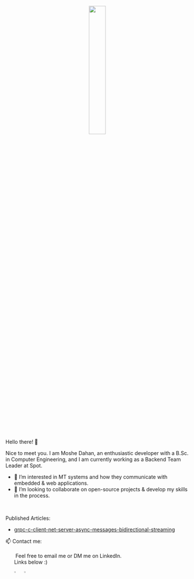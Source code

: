 
<p align="center"> 
<img src=https://raw.githubusercontent.com/gist/ZviMints/21c598c659081f9c0866e29a00bc2468/raw/05205bd01a980bfaaf4b81b8e5264d9fc127f73f/welcome.gif width="30%" ></p>



Hello there! 👋

Nice to meet you. I am Moshe Dahan, an enthusiastic developer with a B.Sc. in Computer Engineering, and I am currently working as a Backend Team Leader at Spot.
- 👀 I’m interested in MT systems and how they communicate with embedded & web applications. 
- 🙌 I’m looking to collaborate on open-source projects & develop my skills in the process.
<p><br/></p>

Published Articles:
-  [grpc-c-client-net-server-async-messages-bidirectional-streaming](https://medium.com/@dahanmoshe1991/grpc-c-client-net-server-async-messages-bidirectional-streaming-b99232f42020)

📫 Contact me:<br/><br/>
&nbsp; &nbsp;&nbsp; &nbsp; Feel free to email me or DM me on LinkedIn.
<br/> &nbsp; &nbsp;&nbsp; &nbsp;Links below :) <br/><br/>
&nbsp; &nbsp;&nbsp; &nbsp;[<img src="https://cdn3.iconfinder.com/data/icons/social-messaging-ui-color-line/245532/116-512.png" align="center" width="3%">](mailto:dahanmoshe1991@gmail.com) 
&nbsp;
[<img src="https://img.icons8.com/?size=100&id=114445&format=png&color=000000" align="center" width="3%">](https://www.linkedin.com/in/moshe-dahan-8a08b6175/)




<!---
dahanmoshe1991/dahanmoshe1991 is a ✨ special ✨ repository because its `README.md` (this file) appears on your GitHub profile.
You can click the Preview link to take a look at your changes.
--->
